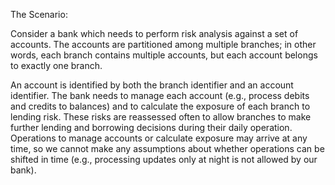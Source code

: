 The Scenario:

Consider a bank which  needs  to perform  risk  analysis  against a set  of  accounts. The  accounts  are  partitioned  among multiple branches; in other words, each branch contains multiple accounts, but each account belongs to 
exactly one branch.

An account is identified by both the branch identifier and an account identifier. The bank  needs  to  manage each  account (e.g., process  debits  and  credits  to balances)  and  to  calculate the exposure  of  each  branch  to lending risk. These risks are  reassessed  often  to  allow  branches  to  make further lending and borrowing decisions during their daily operation. Operations to manage accounts or calculate exposure may arrive at any time, so we cannot make any assumptions about whether operations can be shifted in time (e.g., processing updates only at night is not allowed by our bank).
